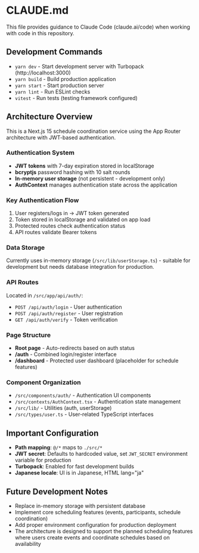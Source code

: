 # CLAUDE.md

This file provides guidance to Claude Code (claude.ai/code) when working with code in this repository.

## Development Commands

- `yarn dev` - Start development server with Turbopack (http://localhost:3000)
- `yarn build` - Build production application  
- `yarn start` - Start production server
- `yarn lint` - Run ESLint checks
- `vitest` - Run tests (testing framework configured)

## Architecture Overview

This is a Next.js 15 schedule coordination service using the App Router architecture with JWT-based authentication.

### Authentication System
- **JWT tokens** with 7-day expiration stored in localStorage
- **bcryptjs** password hashing with 10 salt rounds
- **In-memory user storage** (not persistent - development only)
- **AuthContext** manages authentication state across the application

### Key Authentication Flow
1. User registers/logs in → JWT token generated
2. Token stored in localStorage and validated on app load
3. Protected routes check authentication status
4. API routes validate Bearer tokens

### Data Storage
Currently uses in-memory storage (`/src/lib/userStorage.ts`) - suitable for development but needs database integration for production.

### API Routes
Located in `/src/app/api/auth/`:
- `POST /api/auth/login` - User authentication
- `POST /api/auth/register` - User registration  
- `GET /api/auth/verify` - Token verification

### Page Structure
- **Root page** - Auto-redirects based on auth status
- **/auth** - Combined login/register interface
- **/dashboard** - Protected user dashboard (placeholder for schedule features)

### Component Organization
- `/src/components/auth/` - Authentication UI components
- `/src/contexts/AuthContext.tsx` - Authentication state management
- `/src/lib/` - Utilities (auth, userStorage)
- `/src/types/user.ts` - User-related TypeScript interfaces

## Important Configuration
- **Path mapping**: `@/*` maps to `./src/*`
- **JWT secret**: Defaults to hardcoded value, set `JWT_SECRET` environment variable for production
- **Turbopack**: Enabled for fast development builds
- **Japanese locale**: UI is in Japanese, HTML lang="ja"

## Future Development Notes
- Replace in-memory storage with persistent database
- Implement core scheduling features (events, participants, schedule coordination)
- Add proper environment configuration for production deployment
- The architecture is designed to support the planned scheduling features where users create events and coordinate schedules based on availability